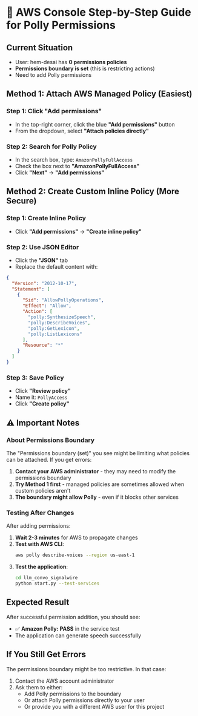 # 🎯 AWS Console Step-by-Step Guide for Polly Permissions

## Current Situation

- User: hem-desai has **0 permissions policies**
- **Permissions boundary is set** (this is restricting actions)
- Need to add Polly permissions

## Method 1: Attach AWS Managed Policy (Easiest)

### Step 1: Click "Add permissions"

- In the top-right corner, click the blue **"Add permissions"** button
- From the dropdown, select **"Attach policies directly"**

### Step 2: Search for Polly Policy

- In the search box, type: `AmazonPollyFullAccess`
- Check the box next to **"AmazonPollyFullAccess"**
- Click **"Next"** → **"Add permissions"**

## Method 2: Create Custom Inline Policy (More Secure)

### Step 1: Create Inline Policy

- Click **"Add permissions"** → **"Create inline policy"**

### Step 2: Use JSON Editor

- Click the **"JSON"** tab
- Replace the default content with:

```json
{
  "Version": "2012-10-17",
  "Statement": [
    {
      "Sid": "AllowPollyOperations",
      "Effect": "Allow",
      "Action": [
        "polly:SynthesizeSpeech",
        "polly:DescribeVoices",
        "polly:GetLexicon",
        "polly:ListLexicons"
      ],
      "Resource": "*"
    }
  ]
}
```

### Step 3: Save Policy

- Click **"Review policy"**
- Name it: `PollyAccess`
- Click **"Create policy"**

## ⚠️ Important Notes

### About Permissions Boundary

The "Permissions boundary (set)" you see might be limiting what policies can be attached. If you get errors:

1. **Contact your AWS administrator** - they may need to modify the permissions boundary
2. **Try Method 1 first** - managed policies are sometimes allowed when custom policies aren't
3. **The boundary might allow Polly** - even if it blocks other services

### Testing After Changes

After adding permissions:

1. **Wait 2-3 minutes** for AWS to propagate changes
2. **Test with AWS CLI**:
   ```bash
   aws polly describe-voices --region us-east-1
   ```
3. **Test the application**:
   ```bash
   cd llm_convo_signalwire
   python start.py --test-services
   ```

## Expected Result

After successful permission addition, you should see:

- ✅ **Amazon Polly: PASS** in the service test
- The application can generate speech successfully

## If You Still Get Errors

The permissions boundary might be too restrictive. In that case:

1. Contact the AWS account administrator
2. Ask them to either:
   - Add Polly permissions to the boundary
   - Or attach Polly permissions directly to your user
   - Or provide you with a different AWS user for this project
